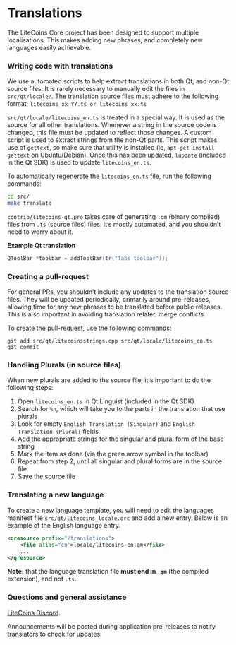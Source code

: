 Translations
============

The LiteCoins Core project has been designed to support multiple localisations. This makes adding new phrases, and completely new languages easily achievable.

### Writing code with translations
We use automated scripts to help extract translations in both Qt, and non-Qt source files. It is rarely necessary to manually edit the files in `src/qt/locale/`. The translation source files must adhere to the following format:
`litecoins_xx_YY.ts or litecoins_xx.ts`

`src/qt/locale/litecoins_en.ts` is treated in a special way. It is used as the source for all other translations. Whenever a string in the source code is changed, this file must be updated to reflect those changes. A custom script is used to extract strings from the non-Qt parts. This script makes use of `gettext`, so make sure that utility is installed (ie, `apt-get install gettext` on Ubuntu/Debian). Once this has been updated, `lupdate` (included in the Qt SDK) is used to update `litecoins_en.ts`.

To automatically regenerate the `litecoins_en.ts` file, run the following commands:
```sh
cd src/
make translate
```

`contrib/litecoins-qt.pro` takes care of generating `.qm` (binary compiled) files from `.ts` (source files) files. It’s mostly automated, and you shouldn’t need to worry about it.

**Example Qt translation**
```cpp
QToolBar *toolbar = addToolBar(tr("Tabs toolbar"));
```

### Creating a pull-request
For general PRs, you shouldn’t include any updates to the translation source files. They will be updated periodically, primarily around pre-releases, allowing time for any new phrases to be translated before public releases. This is also important in avoiding translation related merge conflicts.

To create the pull-request, use the following commands:
```
git add src/qt/litecoinsstrings.cpp src/qt/locale/litecoins_en.ts
git commit
```

### Handling Plurals (in source files)
When new plurals are added to the source file, it's important to do the following steps:

1. Open `litecoins_en.ts` in Qt Linguist (included in the Qt SDK)
2. Search for `%n`, which will take you to the parts in the translation that use plurals
3. Look for empty `English Translation (Singular)` and `English Translation (Plural)` fields
4. Add the appropriate strings for the singular and plural form of the base string
5. Mark the item as done (via the green arrow symbol in the toolbar)
6. Repeat from step 2, until all singular and plural forms are in the source file
7. Save the source file

### Translating a new language
To create a new language template, you will need to edit the languages manifest file `src/qt/litecoins_locale.qrc` and add a new entry. Below is an example of the English language entry.

```xml
<qresource prefix="/translations">
    <file alias="en">locale/litecoins_en.qm</file>
    ...
</qresource>
```

**Note:** that the language translation file **must end in `.qm`** (the compiled extension), and not `.ts`.

### Questions and general assistance
[LiteCoins Discord](https://discord.lts.org).

Announcements will be posted during application pre-releases to notify translators to check for updates.
